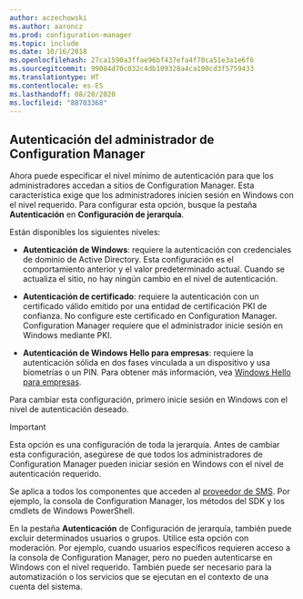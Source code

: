 ```yaml
---
author: aczechowski
ms.author: aaroncz
ms.prod: configuration-manager
ms.topic: include
ms.date: 10/16/2018
ms.openlocfilehash: 27ca1590a3ffae96bf437efa4f70ca51e3a1e6f6
ms.sourcegitcommit: 99084d70c032c4db109328a4ca100cd3f5759433
ms.translationtype: HT
ms.contentlocale: es-ES
ms.lasthandoff: 08/20/2020
ms.locfileid: "88703368"
---
```

## <a name="configuration-manager-administrator-authentication"></a><a name="bkmk_auth"></a> Autenticación del administrador de Configuration Manager
<!--1357013-->

Ahora puede especificar el nivel mínimo de autenticación para que los administradores accedan a sitios de Configuration Manager. Esta característica exige que los administradores inicien sesión en Windows con el nivel requerido. Para configurar esta opción, busque la pestaña **Autenticación** en **Configuración de jerarquía**. 

Están disponibles los siguientes niveles:

- **Autenticación de Windows**: requiere la autenticación con credenciales de dominio de Active Directory. Esta configuración es el comportamiento anterior y el valor predeterminado actual. Cuando se actualiza el sitio, no hay ningún cambio en el nivel de autenticación.  

- **Autenticación de certificado**: requiere la autenticación con un certificado válido emitido por una entidad de certificación PKI de confianza. No configure este certificado en Configuration Manager. Configuration Manager requiere que el administrador inicie sesión en Windows mediante PKI.  

- **Autenticación de Windows Hello para empresas**: requiere la autenticación sólida en dos fases vinculada a un dispositivo y usa biometrías o un PIN. Para obtener más información, vea [Windows Hello para empresas](/windows/security/identity-protection/hello-for-business/hello-identity-verification).  

Para cambiar esta configuración, primero inicie sesión en Windows con el nivel de autenticación deseado. 

> [!Important]  
> Esta opción es una configuración de toda la jerarquía. Antes de cambiar esta configuración, asegúrese de que todos los administradores de Configuration Manager pueden iniciar sesión en Windows con el nivel de autenticación requerido. 
> 
> Se aplica a todos los componentes que acceden al [proveedor de SMS](../../../plan-design/hierarchy/plan-for-the-sms-provider.md). Por ejemplo, la consola de Configuration Manager, los métodos del SDK y los cmdlets de Windows PowerShell.  

En la pestaña **Autenticación** de Configuración de jerarquía, también puede excluir determinados usuarios o grupos. Utilice esta opción con moderación. Por ejemplo, cuando usuarios específicos requieren acceso a la consola de Configuration Manager, pero no pueden autenticarse en Windows con el nivel requerido. También puede ser necesario para la automatización o los servicios que se ejecutan en el contexto de una cuenta del sistema.